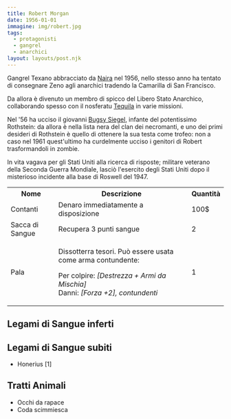 ```yaml
---
title: Robert Morgan
date: 1956-01-01
immagine: img/robert.jpg
tags:
  - protagonisti
  - gangrel
  - anarchici
layout: layouts/post.njk
---
```


Gangrel Texano abbracciato da [Naira](http://xabacadabra.com/cursed-legacy/pg/naira) nel 1956, nello stesso anno ha tentato di consegnare Zeno agli anarchici tradendo la Camarilla di San Francisco.

Da allora è divenuto un membro di spicco del Libero Stato Anarchico, collaborando spesso con il nosferatu [Tequila](http://xabacadabra.com/cursed-legacy/pg/tequila) in varie missioni.

Nel '56 ha ucciso il giovanni [Bugsy Siegel](http://xabacadabra.com/cursed-legacy/pg/bugsy), infante del potentissimo Rothstein: da allora è nella lista nera del clan dei necromanti, e uno dei primi desideri di Rothstein è quello di ottenere la sua testa come trofeo: non a caso nel 1961 quest'ultimo ha curdelmente ucciso i genitori di Robert trasformandoli in zombie.

In vita vagava per gli Stati Uniti alla ricerca di risposte; militare veterano della Seconda Guerra Mondiale, lasciò l'esercito degli Stati Uniti dopo il misterioso incidente alla base di Roswell del 1947.

<table id="timeline">
  <tr>
    <th>Nome</th>
    <th>Descrizione</th>
    <th>Quantità</th>
  </tr>
  <tr>
    <td>Contanti</td>
    <td>Denaro immediatamente a disposizione</td>
    <td>100$</td>
  </tr>
    <tr>
    <td>Sacca di Sangue</td>
    <td>Recupera 3 punti sangue</td>
    <td>2</td>
  </tr>  
  <tr>
    <td>Pala</td>
    <td><p>Dissotterra tesori. Può essere usata come arma contundente:</p>
    <p>Per colpire: <i>[Destrezza + Armi da Mischia]</i><br/>
    Danni: <i>[Forza +2], contundenti</i></p></td>
    <td>1</td>
  </tr>                          
</table>

<h2>Legami di Sangue inferti</h2>

<h2>Legami di Sangue subiti</h2>

* Honerius [1]

<h2>Tratti Animali</h2>

- Occhi da rapace
- Coda scimmiesca